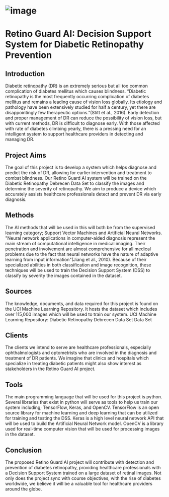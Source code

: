 
# ![image](https://user-images.githubusercontent.com/123923257/216790444-643e3e84-f2f8-42f2-b59b-3c0cf9c26ccf.png)
# Retino Guard AI: Decision Support System for Diabetic Retinopathy Prevention

## Introduction
Diabetic retinopathy (DR) is an extremely serious but all too common complication of diabetes mellitus which causes blindness. “Diabetic retinopathy is the most frequently occurring complication of diabetes mellitus and remains a leading cause of vision loss globally. Its etiology and pathology have been extensively studied for half a century, yet there are disappointingly few therapeutic options.”(Stitt et al., 2016). Early detection and proper management of DR can reduce the possibility of vision loss, but with current methods, DR is difficult to diagnose early. With those affected with rate of diabetes climbing yearly, there is a pressing need for an intelligent system to support healthcare providers in detecting and managing DR.

## Project Aims
The goal of this project is to develop a system which helps diagnose and predict the risk of DR, allowing for earlier intervention and treatment to combat blindness. Our Retino Guard AI system will be trained on the Diabetic Retinopathy Debrecen Data Set to classify the images and determine the severity of retinopathy. We aim to produce a device which accurately assists healthcare professionals detect and prevent DR via early diagnosis.

## Methods
The AI methods that will be used in this will both be from the supervised learning category; Support Vector Machines and Artificial Neural Networks. "Neural network applications in computer-aided diagnosis represent the main stream of computational intelligence in medical imaging. Their penetration and involvement are almost comprehensive for all medical problems due to the fact that neural networks have the nature of adaptive learning from input information"(Jiang et al., 2010). Because of their specialized abilities in both classification and image recognition, these techniques will be used to train the Decision Support System (DSS) to classify by severity the images contained in the dataset. 

## Sources
The knowledge, documents, and data required for this project is found on the UCI Machine Learning Repository. It hosts the dataset which includes over 115,000 images which will be used to train our system. 
UCI Machine Learning Repository: Diabetic Retinopathy Debrecen Data Set Data Set

## Clients
The clients we intend to serve are healthcare professionals, especially ophthalmologists and optometrists who are involved in the diagnosis and treatment of DR patients. We imagine that clinics and hospitals which specialize in treating diabetic patients might also show interest as stakeholders in the Retino Guard AI project.



## Tools
The main programming language that will be used for this project is python. Several libraries that exist in python will serve as tools to help us train our system including; TensorFlow, Keras, and OpenCV. TensorFlow is an open source library for machine learning and deep learning that can be utilized for training and testing the DSS. Keras is a high level neural network API that will be used to build the Artificial Neural Network model. OpenCV is a library used for real-time computer vision that will be used for processing images in the dataset.

## Conclusion
The proposed Retino Guard AI project will contribute with detection and prevention of diabetes retinopathy, providing healthcare professionals with a Decision Support System trained on a large dataset of retinal images. Not only does the project sync with course objectives, with the rise of diabetes worldwide, we believe it will be a valuable tool for healthcare providers around the globe.
